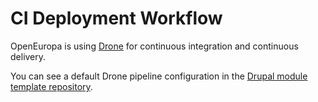 # CI Deployment Workflow

OpenEuropa is using [Drone](https://drone.io) for continuous integration and continuous delivery.

You can see a default Drone pipeline configuration in the [Drupal module template repository](https://github.com/openeuropa/drupal-module-template/blob/master/.drone.yml).